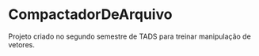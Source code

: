 # CompactadorDeArquivo
Projeto criado no segundo semestre de TADS para treinar manipulação de vetores. 
